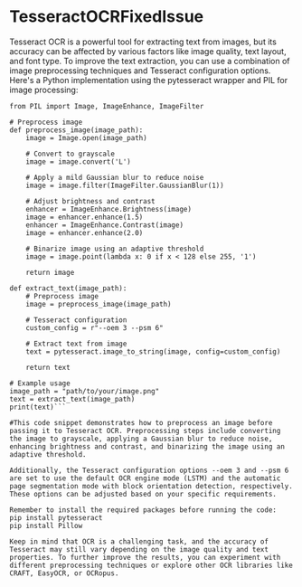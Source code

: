 # TesseractOCRFixedIssue

Tesseract OCR is a powerful tool for extracting text from images, but its accuracy can be affected by various factors like image quality, text layout, and font type. To improve the text extraction, you can use a combination of image preprocessing techniques and Tesseract configuration options. Here's a Python implementation using the pytesseract wrapper and PIL for image processing:

```import pytesseract
from PIL import Image, ImageEnhance, ImageFilter

# Preprocess image
def preprocess_image(image_path):
    image = Image.open(image_path)
    
    # Convert to grayscale
    image = image.convert('L')
    
    # Apply a mild Gaussian blur to reduce noise
    image = image.filter(ImageFilter.GaussianBlur(1))
    
    # Adjust brightness and contrast
    enhancer = ImageEnhance.Brightness(image)
    image = enhancer.enhance(1.5)
    enhancer = ImageEnhance.Contrast(image)
    image = enhancer.enhance(2.0)
    
    # Binarize image using an adaptive threshold
    image = image.point(lambda x: 0 if x < 128 else 255, '1')
    
    return image

def extract_text(image_path):
    # Preprocess image
    image = preprocess_image(image_path)
    
    # Tesseract configuration
    custom_config = r"--oem 3 --psm 6"
    
    # Extract text from image
    text = pytesseract.image_to_string(image, config=custom_config)
    
    return text

# Example usage
image_path = "path/to/your/image.png"
text = extract_text(image_path)
print(text)```

#This code snippet demonstrates how to preprocess an image before passing it to Tesseract OCR. Preprocessing steps include converting the image to grayscale, applying a Gaussian blur to reduce noise, enhancing brightness and contrast, and binarizing the image using an adaptive threshold.

Additionally, the Tesseract configuration options --oem 3 and --psm 6 are set to use the default OCR engine mode (LSTM) and the automatic page segmentation mode with block orientation detection, respectively. These options can be adjusted based on your specific requirements.

Remember to install the required packages before running the code:
pip install pytesseract
pip install Pillow

Keep in mind that OCR is a challenging task, and the accuracy of Tesseract may still vary depending on the image quality and text properties. To further improve the results, you can experiment with different preprocessing techniques or explore other OCR libraries like CRAFT, EasyOCR, or OCRopus.

